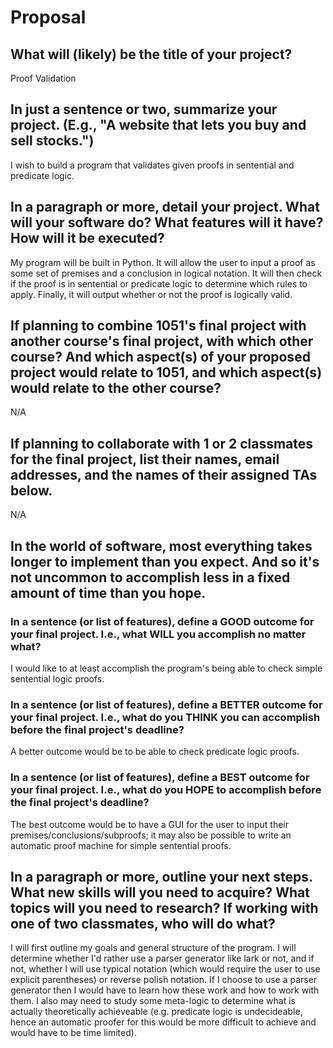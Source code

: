 # Proposal

## What will (likely) be the title of your project?

Proof Validation

## In just a sentence or two, summarize your project. (E.g., "A website that lets you buy and sell stocks.")

I wish to build a program that validates given proofs in sentential and predicate logic.

## In a paragraph or more, detail your project. What will your software do? What features will it have? How will it be executed?

My program will be built in Python. It will allow the user to input a proof as some set of premises and a conclusion in logical notation. It will then check if the proof is in sentential or predicate logic to determine which rules to apply. Finally, it will output whether or not the proof is logically valid.

## If planning to combine 1051's final project with another course's final project, with which other course? And which aspect(s) of your proposed project would relate to 1051, and which aspect(s) would relate to the other course?

N/A

## If planning to collaborate with 1 or 2 classmates for the final project, list their names, email addresses, and the names of their assigned TAs below.

N/A

## In the world of software, most everything takes longer to implement than you expect. And so it's not uncommon to accomplish less in a fixed amount of time than you hope.

### In a sentence (or list of features), define a GOOD outcome for your final project. I.e., what WILL you accomplish no matter what?

I would like to at least accomplish the program's being able to check simple sentential logic proofs.

### In a sentence (or list of features), define a BETTER outcome for your final project. I.e., what do you THINK you can accomplish before the final project's deadline?

A better outcome would be to be able to check predicate logic proofs.

### In a sentence (or list of features), define a BEST outcome for your final project. I.e., what do you HOPE to accomplish before the final project's deadline?

The best outcome would be to have a GUI for the user to input their premises/conclusions/subproofs; it may also be possible to write an automatic proof machine for simple sentential proofs.

## In a paragraph or more, outline your next steps. What new skills will you need to acquire? What topics will you need to research? If working with one of two classmates, who will do what?

I will first outline my goals and general structure of the program. I will determine whether I'd rather use a parser generator like lark or not, and if not, whether I will use typical notation (which would require the user to use explicit parentheses) or reverse polish notation. 
If I choose to use a parser generator then I would have to learn how these work and how to work with them. I also may need to study some meta-logic to determine what is actually theoretically achieveable (e.g. predicate logic is undecideable, hence an automatic proofer for this would be more difficult to achieve and would have to be time limited).